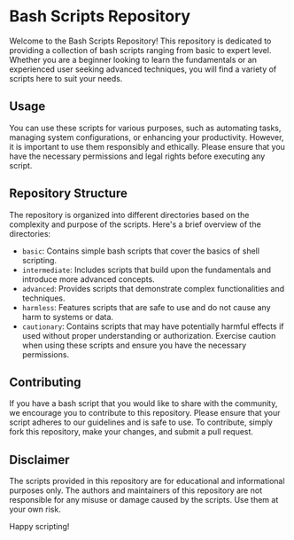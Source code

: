 # Bash Scripts Repository

Welcome to the Bash Scripts Repository! This repository is dedicated to providing a collection of bash scripts ranging from basic to expert level. Whether you are a beginner looking to learn the fundamentals or an experienced user seeking advanced techniques, you will find a variety of scripts here to suit your needs.

## Usage

You can use these scripts for various purposes, such as automating tasks, managing system configurations, or enhancing your productivity. However, it is important to use them responsibly and ethically. Please ensure that you have the necessary permissions and legal rights before executing any script.

## Repository Structure

The repository is organized into different directories based on the complexity and purpose of the scripts. Here's a brief overview of the directories:

- `basic`: Contains simple bash scripts that cover the basics of shell scripting.
- `intermediate`: Includes scripts that build upon the fundamentals and introduce more advanced concepts.
- `advanced`: Provides scripts that demonstrate complex functionalities and techniques.
- `harmless`: Features scripts that are safe to use and do not cause any harm to systems or data.
- `cautionary`: Contains scripts that may have potentially harmful effects if used without proper understanding or authorization. Exercise caution when using these scripts and ensure you have the necessary permissions.

## Contributing

If you have a bash script that you would like to share with the community, we encourage you to contribute to this repository. Please ensure that your script adheres to our guidelines and is safe to use. To contribute, simply fork this repository, make your changes, and submit a pull request.

## Disclaimer

The scripts provided in this repository are for educational and informational purposes only. The authors and maintainers of this repository are not responsible for any misuse or damage caused by the scripts. Use them at your own risk.

Happy scripting!

